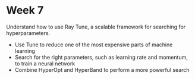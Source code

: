 # Week 7
Understand how to use Ray Tune, a scalable framework for searching for hyperparameters.

- Use Tune to reduce one of the most expensive parts of machine learning
- Search for the right parameters, such as learning rate and momentum, to train a neural network
- Combine HyperOpt and HyperBand to perform a more powerful search
